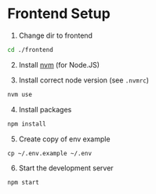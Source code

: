 # Frontend Setup

1. Change dir to frontend
```sh
cd ./frontend
```

2. Install [nvm](https://github.com/nvm-sh/nvm?tab=readme-ov-file#installing-and-updating) (for Node.JS)

3. Install correct node version (see `.nvmrc`)
```sh
nvm use
```

4. Install packages
```sh
npm install
```

5. Create copy of env example
```
cp ~/.env.example ~/.env
```

6. Start the development server
```sh
npm start
```
